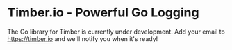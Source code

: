 # Timber.io - Powerful Go Logging

The Go library for Timber is currently under development. Add your email to https://timber.io and we'll notify you when it's ready!
